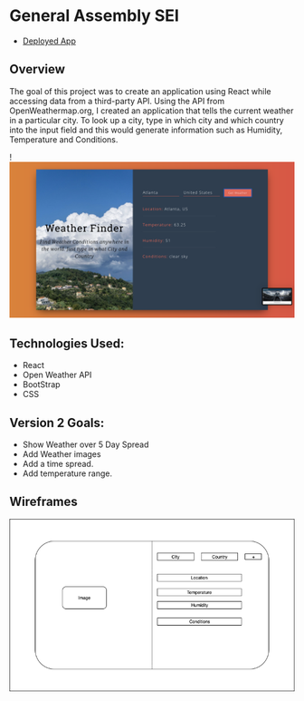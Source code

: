 # General Assembly SEI

* [Deployed App](https://adoring-jackson-8fd4b8.netlify.com/)


## Overview

The goal of this project was to create an application using React while accessing data from a third-party API. Using the API from OpenWeathermap.org, I created an application that tells the current weather in a particular city. To look up a city, type in which city and which country into the input field and this would generate information such as Humidity, Temperature and Conditions. 

!![Screen Shot ](public/screenShot.png)

## Technologies Used:
* React
* Open Weather API
* BootStrap
* CSS

## Version 2 Goals:
* Show  Weather over 5 Day Spread
* Add Weather images
* Add a time spread.
* Add temperature range.


## Wireframes

![Home](public/wireframe.png)

